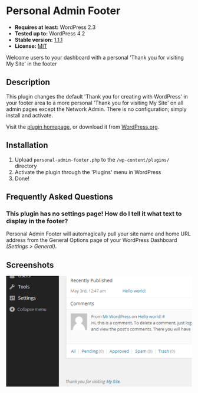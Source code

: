 # Personal Admin Footer

* __Requires at least:__ WordPress 2.3
* __Tested up to:__ WordPress 4.2
* __Stable version:__ [1.1.1](http://downloads.wordpress.org/plugin/personal-admin-footer.latest-stable.zip)
* __License:__ [MIT](http://opensource.org/licenses/mit-license.php)

Welcome users to your dashboard with a personal 'Thank you for visiting My Site' in the footer

## Description

This plugin changes the default 'Thank you for creating with WordPress' in your footer area to a more personal 'Thank you for visiting My Site' on all admin pages except the Network Admin. There is no configuration; simply install and activate.

Visit the [plugin homepage](http://bungeshea.com/plugins/personal-admin-footer/), or download it from [WordPress.org](http://wordpress.org/plugins/personal-admin-footer).

## Installation

1. Upload `personal-admin-footer.php` to the `/wp-content/plugins/` directory
2. Activate the plugin through the 'Plugins' menu in WordPress
3. Done!

## Frequently Asked Questions

### This plugin has no settings page! How do I tell it what text to display in the footer?
Personal Admin Footer will automagically pull your site name and home URL address from the General Options page of your WordPress Dashboard *(Settings > General)*.

## Screenshots

![The footer text displaying in the dashboard](screenshot-1.png)
